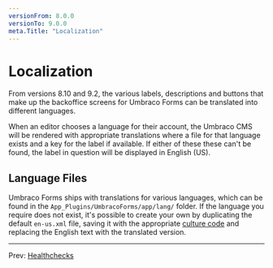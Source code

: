```yaml
---
versionFrom: 8.0.0
versionTo: 9.0.0
meta.Title: "Localization"
---
```


# Localization

From versions 8.10 and 9.2, the various labels, descriptions and buttons that make up the backoffice screens for Umbraco Forms can be translated into different languages.

When an editor chooses a language for their account, the Umbraco CMS will be rendered with appropriate translations where a file for that language exists and a key for the label if available.  If either of these these can't be found, the label in question will be displayed in English (US).

## Language Files

Umbraco Forms ships with translations for various languages, which can be found in the `App_Plugins/UmbracoForms/app/lang/` folder.  If the language you require does not exist, it's possible to create your own by duplicating the default `en-us.xml` file, saving it with the appropriate [culture code](https://app.slack.com/client/T025KPYEV/G8LFSGMFB) and replacing the English text with the translated version.

---

Prev: [Healthchecks](../Healthchecks/index.md)

